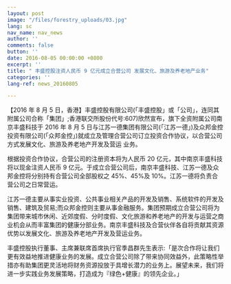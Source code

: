```yaml
---
layout: post
image: "/files/forestry_uploads/03.jpg"
lang: sc
nav_name: nav_news
author: ''
comments: false
button: ''
date: 2016-08-05 00:00:00 +0800
excerpt: ''
title: " 丰盛控股注资人民币 9 亿元成立合营公司 发展文化、旅游及养老地产业务"
categories: ''
lang-ref: news_20160805

---
```

【2016 年 8 月 5 日，香港】丰盛控股有限公司(「丰盛控股」或「公司」，连同其附属公司合称「集团」;香港联交所股份代号:607)欣然宣布，旗下全资附属公司南京丰盛科技于 2016 年 8 月 5 日与江苏一德集团有限公司(「江苏一德」)及众邦金控投资有限公司(「众邦金控」)就成立及管理合营公司订立投资合作协议，以合营公司方式发展文化、旅游及养老地产开发及营运 业务。

根据投资合作协议，合营公司的注册资本将为人民币 20 亿元，其中南京丰盛科技将以现金注资人民币 9 亿元。于成立合营公司后，南京丰盛科技、江苏一德及众邦金控将分别持有合营公司全部股权之 45%、45%及 10%。江苏一德将负责合营公司之日常营运。

江苏一德主要从事实业投资、公共事业相关产品的开发及销售、系统软件的开发及销售、建筑及贸易;而众邦金控则主要从事金融服务。集团预期成立合营公司将为集团带来城市休闲、近郊度假、分时度假、文化旅游和养老地产的开发与运营之商业机会从而丰富集团的健康分部业务。南京丰盛科技及合营伙伴各自将贡献其资源优势以发展文化、旅游及养老地产开发及营运业务。

丰盛控股执行董事、主席兼联席首席执行官季昌群先生表示:「是次合作将让我们更有效益地推进健康业务的发展。成立合营公司除了带来协同效益外，此策略性举措亦有助集团更灵活地将财务资源投放于具增长潜力的业务上。展望未来，我们将进一步实践业务发展策略，打造成为『绿色+健康』的领先企业。」
